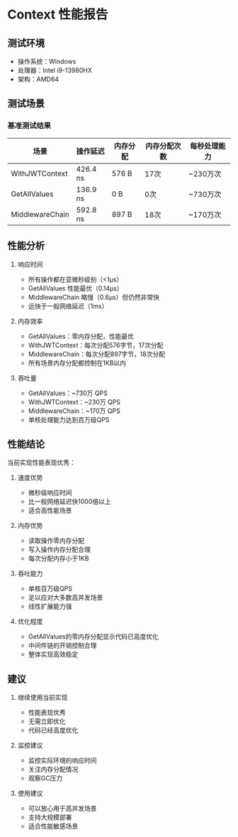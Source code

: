 # Context 性能报告

## 测试环境

- 操作系统：Windows
- 处理器：Intel i9-13980HX
- 架构：AMD64

## 测试场景

### 基准测试结果

| 场景 | 操作延迟 | 内存分配 | 内存分配次数 | 每秒处理能力 |
|------|----------|----------|--------------|--------------|
| WithJWTContext | 426.4 ns | 576 B | 17次 | ~230万次 |
| GetAllValues | 136.9 ns | 0 B | 0次 | ~730万次 |
| MiddlewareChain | 592.8 ns | 897 B | 18次 | ~170万次 |

## 性能分析

1. 响应时间
   - 所有操作都在亚微秒级别（<1μs）
   - GetAllValues 性能最优（0.14μs）
   - MiddlewareChain 略慢（0.6μs）但仍然非常快
   - 远快于一般网络延迟（1ms）

2. 内存效率
   - GetAllValues：零内存分配，性能最优
   - WithJWTContext：每次分配576字节，17次分配
   - MiddlewareChain：每次分配897字节，18次分配
   - 所有场景内存分配都控制在1KB以内

3. 吞吐量
   - GetAllValues：~730万 QPS
   - WithJWTContext：~230万 QPS
   - MiddlewareChain：~170万 QPS
   - 单核处理能力达到百万级QPS

## 性能结论

当前实现性能表现优秀：

1. 速度优势
   - 微秒级响应时间
   - 比一般网络延迟快1000倍以上
   - 适合高性能场景

2. 内存优势
   - 读取操作零内存分配
   - 写入操作内存分配合理
   - 每次分配内存小于1KB

3. 吞吐能力
   - 单核百万级QPS
   - 足以应对大多数高并发场景
   - 线性扩展能力强

4. 优化程度
   - GetAllValues的零内存分配显示代码已高度优化
   - 中间件链的开销控制合理
   - 整体实现高效稳定

## 建议

1. 继续使用当前实现
   - 性能表现优秀
   - 无需立即优化
   - 代码已经高度优化

2. 监控建议
   - 监控实际环境的响应时间
   - 关注内存分配情况
   - 观察GC压力

3. 使用建议
   - 可以放心用于高并发场景
   - 支持大规模部署
   - 适合性能敏感场景
